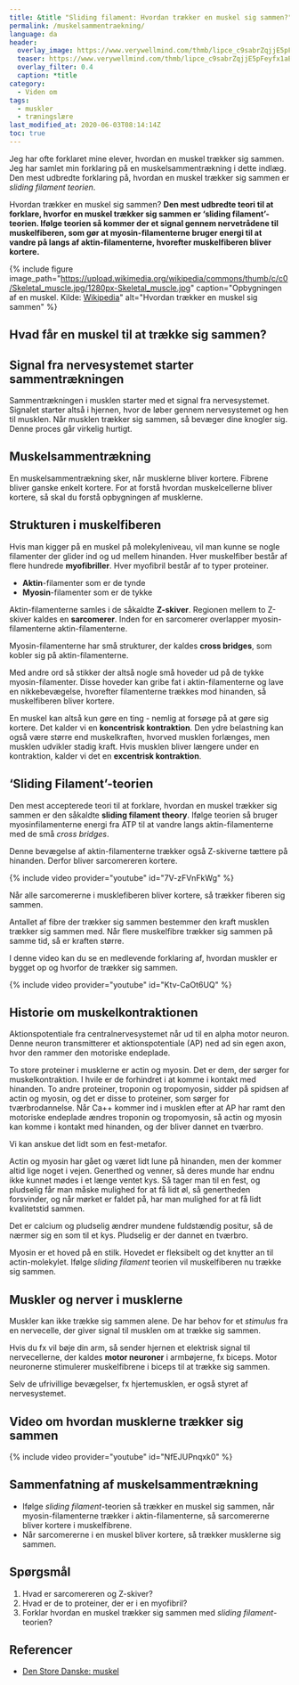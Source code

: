 ```yaml
---
title: &title "Sliding filament: Hvordan trækker en muskel sig sammen?"
permalink: /muskelsammentraekning/
language: da
header:
  overlay_image: https://www.verywellmind.com/thmb/lipce_c9sabrZqjjE5pFeyfx1aE=/3513x2635/smart/filters:no_upscale()/GettyImages-172594438-56a796f13df78cf7729768ee.jpg
  teaser: https://www.verywellmind.com/thmb/lipce_c9sabrZqjjE5pFeyfx1aE=/3513x2635/smart/filters:no_upscale()/GettyImages-172594438-56a796f13df78cf7729768ee.jpg
  overlay_filter: 0.4
  caption: *title
category:
  - Viden om
tags:
  - muskler
  - træningslære
last_modified_at: 2020-06-03T08:14:14Z
toc: true
---
```


Jeg har ofte forklaret mine elever, hvordan en muskel trækker sig sammen. Jeg har samlet min forklaring på en muskelsammentrækning i dette indlæg. Den mest udbredte forklaring på, hvordan en muskel trækker sig sammen er _sliding filament teorien_.

Hvordan trækker en muskel sig sammen? **Den mest udbredte teori til at forklare, hvorfor en muskel trækker sig sammen er ‘sliding filament’-teorien. Ifølge teorien så kommer der et signal gennem nervetrådene til muskelfiberen, som gør at myosin-filamenterne bruger energi til at vandre på langs af aktin-filamenterne, hvorefter muskelfiberen bliver kortere.**

{% include figure image_path="https://upload.wikimedia.org/wikipedia/commons/thumb/c/c0/Skeletal_muscle.jpg/1280px-Skeletal_muscle.jpg" caption="Opbygningen af en muskel. Kilde: [Wikipedia](https://en.wikipedia.org/wiki/Muscle_contraction)" alt="Hvordan trækker en muskel sig sammen" %}

## Hvad får en muskel til at trække sig sammen?

## Signal fra nervesystemet starter sammentrækningen

Sammentrækningen i musklen starter med et signal fra nervesystemet. Signalet starter altså i hjernen, hvor de løber gennem nervesystemet og hen til musklen. Når musklen trækker sig sammen, så bevæger dine knogler sig. Denne proces går virkelig hurtigt.

## Muskelsammentrækning

En muskelsammentrækning sker, når musklerne bliver kortere. Fibrene bliver ganske enkelt kortere. For at forstå hvordan muskelcellerne bliver kortere, så skal du forstå opbygningen af musklerne.

## Strukturen i muskelfiberen

Hvis man kigger på en muskel på molekyleniveau, vil man kunne se nogle filamenter der glider ind og ud mellem hinanden. Hver muskelfiber består af flere hundrede **myofibriller**. Hver myofibril består af to typer proteiner.

- **Aktin**-filamenter som er de tynde
- **Myosin**-filamenter som er de tykke

Aktin-filamenterne samles i de såkaldte **Z-skiver**. Regionen mellem to Z-skiver kaldes en **sarcomerer**. Inden for en sarcomerer overlapper myosin-filamenterne aktin-filamenterne.

Myosin-filamenterne har små strukturer, der kaldes **cross bridges**, som kobler sig på aktin-filamenterne.

Med andre ord så stikker der altså nogle små hoveder ud på de tykke myosin-filamenter. Disse hoveder kan gribe fat i aktin-filamenterne og lave en nikkebevægelse, hvorefter filamenterne trækkes mod hinanden, så muskelfiberen bliver kortere.

En muskel kan altså kun gøre en ting - nemlig at forsøge på at gøre sig kortere. Det kalder vi en **koncentrisk kontraktion**. Den ydre belastning kan også være større end muskelkraften, hvorved musklen forlænges, men musklen udvikler stadig kraft. Hvis musklen bliver længere under en kontraktion, kalder vi det en **excentrisk kontraktion**.

## ‘Sliding Filament’-teorien

Den mest accepterede teori til at forklare, hvordan en muskel trækker sig sammen er den såkaldte **sliding filament theory**. Ifølge teorien så bruger myosinfilamenterne energi fra ATP til at vandre langs aktin-filamenterne med de små _cross bridges_.

Denne bevægelse af aktin-filamenterne trækker også Z-skiverne tættere på hinanden. Derfor bliver sarcomereren kortere.

{% include video provider="youtube" id="7V-zFVnFkWg" %}

Når alle sarcomererne i musklefiberen bliver kortere, så trækker fiberen sig sammen.

Antallet af fibre der trækker sig sammen bestemmer den kraft musklen trækker sig sammen med. Når flere muskelfibre trækker sig sammen på samme tid, så er kraften større.

I denne video kan du se en medlevende forklaring af, hvordan muskler er bygget op og hvorfor de trækker sig sammen.

{% include video provider="youtube" id="Ktv-CaOt6UQ" %}

## Historie om muskelkontraktionen

Aktionspotentiale fra centralnervesystemet når ud til en alpha motor neuron. Denne neuron transmitterer et aktionspotentiale (AP) ned ad sin egen axon, hvor den rammer den motoriske endeplade.

To store proteiner i musklerne er actin og myosin. Det er dem, der sørger for muskelkontraktion. I hvile er de forhindret i at komme i kontakt med hinanden. To andre proteiner, troponin og tropomyosin, sidder på spidsen af actin og myosin, og det er disse to proteiner, som sørger for tværbrodannelse. Når Ca++ kommer ind i musklen efter at AP har ramt den motoriske endeplade ændres troponin og tropomyosin, så actin og myosin kan komme i kontakt med hinanden, og der bliver dannet en tværbro.

Vi kan anskue det lidt som en fest-metafor.

Actin og myosin har gået og været lidt lune på hinanden, men der kommer altid lige noget i vejen. Generthed og venner, så deres munde har endnu ikke kunnet mødes i et længe ventet kys. Så tager man til en fest, og pludselig får man måske mulighed for at få lidt øl, så genertheden forsvinder, og når mørket er faldet på, har man mulighed for at få lidt kvalitetstid sammen.

Det er calcium og pludselig ændrer mundene fuldstændig positur, så de nærmer sig en som til et kys. Pludselig er der dannet en tværbro.

Myosin er et hoved på en stilk. Hovedet er fleksibelt og det knytter an til actin-molekylet. Ifølge _sliding filament_ teorien vil muskelfiberen nu trække sig sammen.

## Muskler og nerver i musklerne

Muskler kan ikke trække sig sammen alene. De har behov for et _stimulus_ fra en nervecelle, der giver signal til musklen om at trække sig sammen.

Hvis du fx vil bøje din arm, så sender hjernen et elektrisk signal til nervecellerne, der kaldes **motor neuroner** i armbøjerne, fx biceps. Motor neuronerne stimulerer muskelfibrene i biceps til at trække sig sammen.

Selv de ufrivillige bevægelser, fx  hjertemusklen, er også styret af nervesystemet.

## Video om hvordan musklerne trækker sig sammen

{% include video provider="youtube" id="NfEJUPnqxk0" %}

## Sammenfatning af muskelsammentrækning

- Ifølge _sliding filament_-teorien så trækker en muskel sig sammen, når myosin-filamenterne trækker i aktin-filamenterne, så sarcomererne bliver kortere i muskelfibrene.
- Når sarcomererne i en muskel bliver kortere, så trækker musklerne sig sammen.

## Spørgsmål

1. Hvad er sarcomereren og Z-skiver?
2. Hvad er de to proteiner, der er i en myofibril?
3. Forklar hvordan en muskel trækker sig sammen med _sliding filament_-teorien?

## Referencer

- [Den Store Danske: muskel](https://denstoredanske.lex.dk/muskel)
